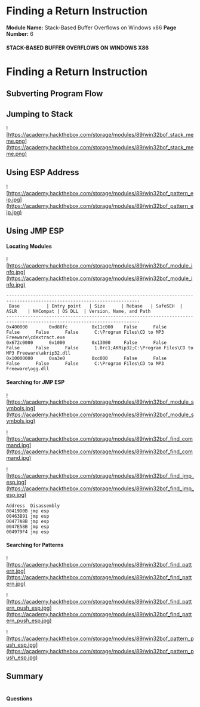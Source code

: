 <!--
 // Platform: Academy
// URL: https://academy.hackthebox.com/module/89/section/948
// Platform Version: V1
// Module ID: 89
// Module Name: Stack-Based Buffer Overflows on Windows x86
// Module Difficulty: Medium
// Section ID: 948
// Section Title: Finding a Return Instruction
// Page Title: Stack-Based Buffer Overflows on Windows x86
// Page Number: 6
-->

# Finding a Return Instruction

**Module Name:** Stack-Based Buffer Overflows on Windows x86 **Page Number:** 6

#### STACK-BASED BUFFER OVERFLOWS ON WINDOWS X86

# Finding a Return Instruction

## Subverting Program Flow

## Jumping to Stack

![https://academy.hackthebox.com/storage/modules/89/win32bof_stack_meme.png](https://academy.hackthebox.com/storage/modules/89/win32bof_stack_meme.png)

## Using ESP Address

![https://academy.hackthebox.com/storage/modules/89/win32bof_pattern_eip.jpg](https://academy.hackthebox.com/storage/modules/89/win32bof_pattern_eip.jpg)

## Using JMP ESP

#### Locating Modules

![https://academy.hackthebox.com/storage/modules/89/win32bof_module_info.jpg](https://academy.hackthebox.com/storage/modules/89/win32bof_module_info.jpg)

```cmd-session
------------------------------------------------------------------------------------------------------------------------ 
 Base          | Entry point   | Size      | Rebase   | SafeSEH  | ASLR    | NXCompat | OS DLL  | Version, Name, and Path 
------------------------------------------------------------------------------------------------------------------------ 
0x400000        0xd88fc         0x11c000    False      False      False      False      False      C:\Program Files\CD to MP3 Freeware\cdextract.exe 
0x672c0000      0x1000          0x13000     False      False      False      False      False      1.0rc1;AKRip32;C:\Program Files\CD to MP3 Freeware\akrip32.dll 
0x10000000      0xa3e0          0xc000      False      False      False      False      False      C:\Program Files\CD to MP3 Freeware\ogg.dll
```

#### Searching for JMP ESP

![https://academy.hackthebox.com/storage/modules/89/win32bof_module_symbols.jpg](https://academy.hackthebox.com/storage/modules/89/win32bof_module_symbols.jpg)

![https://academy.hackthebox.com/storage/modules/89/win32bof_find_command.jpg](https://academy.hackthebox.com/storage/modules/89/win32bof_find_command.jpg)

![https://academy.hackthebox.com/storage/modules/89/win32bof_find_jmp_esp.jpg](https://academy.hackthebox.com/storage/modules/89/win32bof_find_jmp_esp.jpg)

```cmd-shell
Address  Disassembly
00419D0B jmp esp
00463B91 jmp esp
00477A8B jmp esp
0047E58B jmp esp
004979F4 jmp esp
```

#### Searching for Patterns

![https://academy.hackthebox.com/storage/modules/89/win32bof_find_pattern.jpg](https://academy.hackthebox.com/storage/modules/89/win32bof_find_pattern.jpg)

![https://academy.hackthebox.com/storage/modules/89/win32bof_find_pattern_push_esp.jpg](https://academy.hackthebox.com/storage/modules/89/win32bof_find_pattern_push_esp.jpg)

![https://academy.hackthebox.com/storage/modules/89/win32bof_pattern_push_esp.jpg](https://academy.hackthebox.com/storage/modules/89/win32bof_pattern_push_esp.jpg)

## Summary

# 

# 

#### Questions

####